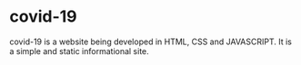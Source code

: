 # covid-19
covid-19 is a website being developed in HTML, CSS and JAVASCRIPT. It is a simple and static informational site.
